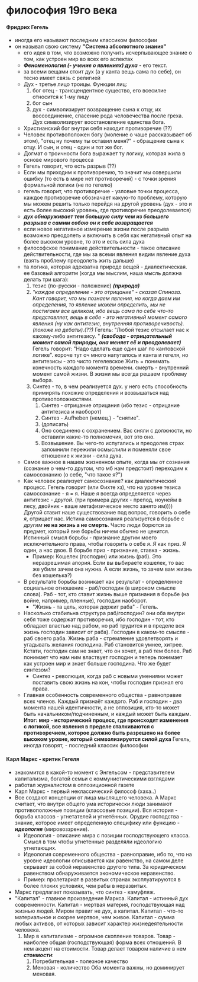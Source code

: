 # философия 19го века
#### Фридрих Гегель
- иногда его называют последним классиком философии
- он называл свою систему **"Система абсолютного знания"**
	- его идея в том, что возможно получить исчерпывающее знание о том, как устроен мир во всех его аспектах
	- ***Феноменология (- учение о явлениях) духа*** - его текст. 
	- за всеми вещами стоит дух (а у канта вещь сама по себе), он тесно имеет связь с религией
	- Дух - третье лицо троицы. Функции лиц:
		1. бог отец - трансцендентное существо, его всесилие относится к 1-му лицу
		2. бог сын
		3. дух - символизирует возвращение сына к отцу, их воссоединение, спасение рода человечества после греха. Дух символизирует восстановление единства бога.
	- Христианский бог внутри себя находит противоречие (??)
	- Человек противоположен богу (моление о чаше рассказывает об этом), "отец ну почему ты оставил меня?" - обращение сына к отцу. И сын, и отец - один и тот же бог.
	- Догмат о троичности бога выражает ту логику, которая жила в основе мирового процесса
	- Гегель говорит, что есть разрыв (??)
	- Если мы приходим к противоречию, то значит мы совершили ошибку (то есть в мире нет противоречий) - с точки зрения формальной логики (не по гегелю)
	- гегель говорит, что противоречие - узловые точки процесса, каждое противоречие обозначает какую-то проблему, которую мы можем решить только перейдя на другой уровень (дух - это и есть более высокий уровень, где противоречие преодолевается)
	- ***дух обнаруживает тем большую силу чем из большего разрыва с самим собою он к себе возвращается***
	- если новое негативное измерение жизни после разрыва  возможно преодолеть и включить в себя как негативный опыт на более высоком уровне, то это и есть сила духа
	- философское понимание действительности - такое описание действительности, где мы за всеми явления видим явление духа (взять проблему преодолеть жить дальше)
	- та логика, которая адекватна природе вещей - диалектическая. ее базовый алгоритм (когда мы мыслим, наша мысль должна делать три шага): 
		1. тезис (по-русски - положение) ***(природа)***
		2. *"каждое определение - это отрицание" - сказал Спиноза. Кант говорит, что мы познаем явления, но когда даем им определения, то явление можем определить, мы не постигаем все целиком, ибо вещь сама по себе что-то представляет, вещь в себе - это негативный момент самого явления (ну как антитезис, внутренняя противоречивость). (похоже на дебаты).(??)*  Гегель: "Любой тезис отсылает нас к какому-либо антитезису. " ***(свобода - отрицательный момент самой природы, она меняет её и преодолевает)*** Гегель говорит: "Надо сделать еще один шаг по кантовской логике".  короче тут оч много напуталось и канта и гегеля, но антитезисы - это чисто гегелевское
			 Жить = понимать конечность каждого момента времени. смерть - внутренний момент самой жизни. В жизни мы всегда решаем проблему выбора.
		3.  Синтез - то, в чем реализуется дух. у него есть способность примирять похожие определения и возвышаться над противоположностями.
			1. Синтез - отрицание отрицания (ибо тезис - отрицание антитезиса и наоборот)
			2. Синтез - Aufheben (немец.) - "снятие". 
			 1. (дописать)
			 2. Оно соединено с сохранением. Вас сняли с должности, но оставили какие-то полномочия, вот это оно.
			 3. Возвышение. Вы чего-то испугались и преодолев страх запомнили пережили осмыслили и поменяли свое отношение к жизни - сила духа.
	- Самое важное в нашем жизненном опыте, когда мы от сознания (сознание о чем-то другом, что мб нам предстоит) переходим к самосознанию (о себе, "что такое я?")
	- Как человек реализует самосознание? как диалектический процесс. Гегель говорит (или Фихте хз), что на уровне тезиса самосознание - я = я. Наше *я* всегда определяется через антитезис - *другой*. (три примера других - препод, ноунейм в лесу, двойник - ваше метафизическое место занято им)))) Другой ставит наше существование под вопрос, говорить о себе *я*, отрицает нас. Истина самосознания реализуется в борьбе с *другим* **не на жизнь а не смерть**. Часто люди борются за предмет, который вне борьбы ничем обычно не ценится. Истинный смысл борьбы - признание другим моего исключительного права, чтобы говорить о себе *я*. *Я* как приз. *Я* один, а нас двое. В борьбе приз - признание, ставка - жизнь. 
		- Пример: Кошелек (господин) или жизнь (раб). Это неразрешимая апория. Если вы выбираете кошелек, то вас же убили зачем она нужна. А если жизнь, то зачем вам жизнь без кошелька?)
	- В результате борьбы возникает как результат - определенное социальное отношение - раб/господин (в широком смысле слова). Раб - тот, кто ставит жизнь выше признания в борьбе (на войне, например, пленные), господин наоборот. 
		- "Жизнь - та цель, которая держит раба" - Гегель.
	- Насколько стабильна структура раб/господин? они оба внутри себя тоже содержат противоречия, ибо господин - тот, кто обладает властью над рабом, но раб трудится и в пределе вся  жизнь господин зависит от раба). Господин в каком-то смысле - раб своего раба. Жизнь раба - стремление удовлетворять и угадывать желания господина. Раб становится умнее, хитрее. Кстати, господин сам не знает, что он хочет, а раб тем более. Раб понимает что нам ним властвует господин и теперь понимает как устроен мир и знает больше господина. Что же будет синтезом?
		- Синтез - революция, когда раб с новыми умениями может поставить свою жизнь на кон, чтобы господин признал его права.
	- Главная особенность современного общества - равноправие всех членов. Каждый признаёт каждого. Раб и господин - два момента нашей идентичности, а не оппозиция, кто-то может быть начальником/подчиненным, и каждый может быть каждым.
	**Итог: мир - исторический процесс, где происходят изменения с логикой, все явления в пределе сталкиваются с противоречием, которое должно быть разрешено на более высоком уровне, который символизируется силой духа**
	Гегель, иногда говорят, - последний классик философии

#### Карл Маркс - критик Гегеля
- знакомится в какой-то момент с Энгельсом - представителем капитализма, богатой семьи с коммунистическими взглядами
- работал журналистом в оппозиционной газете
- Карл Маркс - первый неклассический философ (хаха..)
-  Все создают концепции от лица мыслящего человека. А Маркс считает, что внутри общего ума исторически люди занимают противоположные позиции (классовые позиции). Вся история - борьба классов - угнетателей и угнетённых. Орудие господства - знание, которое имеет определенную специфику или функцию - ***идеология*** (мировоззрение). 
	- Идеология - описание мира с позиции господствующего класса. Смысл в том чтобы угнетенные разделяли идеологию угнетающих.
	- Идеология современного общества - равноправие, ибо то, что на уровне идеологии описывается как равенство, на самом деле скрывает за собой неравенство другого типа. За юридическом равенством обнаруживается экономическое неравенство. 
	- Пример: пролетариат в развитых странах эксплуатируются в более плохих условиях, чем рабы в неразвитых.
- Маркс предлагает показывать, что синтез - камуфляж.
- "Капитал" - главное произведение Маркса. Капитал - истинный дух современности. Капитал - мертвая материя, господствующая над жизнью людей. Миром правит не дух, а капитал. Капитал - что-то материальное и скорее мертвое, чем живое. Капитал - сумма любых активов, от которых зависит характер жизнедеятельности человека.
	1. Мир в капитализме - огромное скопление товаров. Товар - наиболее общая (господствующая) форма всех отношений. В нем акцент на стоимости. Товар делает товаром наличие в нем ***стоимости***:
		1. Потребительная - полезное качество
		2. Меновая  - количество
		Оба момента важны, но доминирует меновая.
